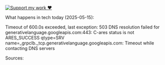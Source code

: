 [![Support my work ❤️](https://img.shields.io/badge/Support%20my%20work%20❤️-orange?style=for-the-badge&logo=patreon&logoColor=white)](https://www.patreon.com/c/orobocigano)

What happens in tech today (2025-05-15):

Timeout of 600.0s exceeded, last exception: 503 DNS resolution failed for generativelanguage.googleapis.com:443: C-ares status is not ARES_SUCCESS qtype=SRV name=_grpclb._tcp.generativelanguage.googleapis.com: Timeout while contacting DNS servers

Sources:
